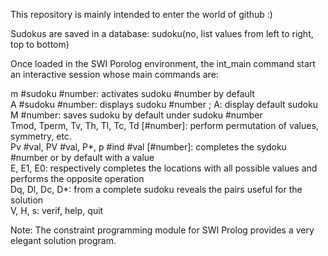 This repository is mainly intended to enter the world of github :)

Sudokus are saved in a database: sudoku(no, list values ​​from left to right, top to bottom)

Once loaded in the SWI Porolog environment, the int_main command start an interactive session whose main commands are:

m #sudoku #number: activates sudoku #number by default <br>
A #sudoku #number: displays sudoku #number ; A: display default sudoku<br>
M #number: saves sudoku by default under sudoku #number<br>
Tmod, Tperm, Tv, Th, Tl, Tc, Td [#number]: perform permutation of values, symmetry, etc.<br>
Pv #val, PV #val, P*, p #ind #val [#number]: completes the sydoku #number or by default with a value<br>
E, E1, E0: respectively completes the locations with all possible values ​​and performs the opposite operation<br>
Dq, Dl, Dc, D*: from a complete sudoku reveals the pairs useful for the solution<br>
V, H, s: verif, help, quit<br>

Note: The constraint programming module for SWI Prolog provides a very elegant solution program.

